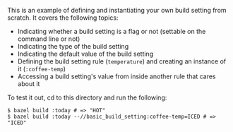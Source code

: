 This is an example of defining and instantiating your own build setting from scratch. It covers the following topics:
- Indicating whether a build setting is a flag or not (settable on the command line or not)
- Indicating the type of the build setting
- Indicating the default value of the build setting
- Defining the build setting rule (`temperature`) and creating an instance of it (`:coffee-temp`)
- Accessing a build setting's value from inside another rule that cares about it

To test it out, cd to this directory and run the following:
```
$ bazel build :today # => "HOT"
$ bazel build :today --//basic_build_setting:coffee-temp=ICED # => "ICED"
```
